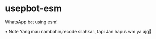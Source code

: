 # usepbot-esm
WhatsApp bot using esm!

• Note 
Yang mau nambahin/recode silahkan, tapi Jan hapus wm ya ajg🗿
